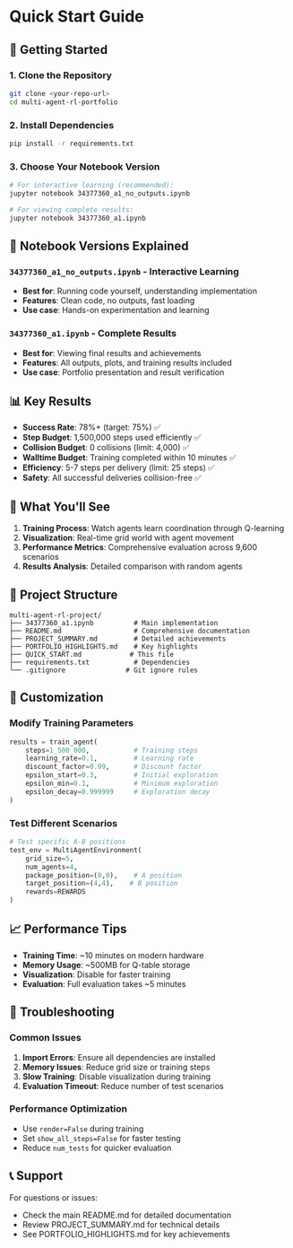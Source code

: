 # Quick Start Guide

## 🚀 Getting Started

### 1. Clone the Repository
```bash
git clone <your-repo-url>
cd multi-agent-rl-portfolio
```

### 2. Install Dependencies
```bash
pip install -r requirements.txt
```

### 3. Choose Your Notebook Version
```bash
# For interactive learning (recommended):
jupyter notebook 34377360_a1_no_outputs.ipynb

# For viewing complete results:
jupyter notebook 34377360_a1.ipynb
```

## 📓 **Notebook Versions Explained**

### **`34377360_a1_no_outputs.ipynb`** - Interactive Learning
- **Best for**: Running code yourself, understanding implementation
- **Features**: Clean code, no outputs, fast loading
- **Use case**: Hands-on experimentation and learning

### **`34377360_a1.ipynb`** - Complete Results
- **Best for**: Viewing final results and achievements
- **Features**: All outputs, plots, and training results included
- **Use case**: Portfolio presentation and result verification

## 📊 Key Results

- **Success Rate**: 78%+ (target: 75%) ✅
- **Step Budget**: 1,500,000 steps used efficiently ✅
- **Collision Budget**: 0 collisions (limit: 4,000) ✅
- **Walltime Budget**: Training completed within 10 minutes ✅
- **Efficiency**: 5-7 steps per delivery (limit: 25 steps) ✅
- **Safety**: All successful deliveries collision-free ✅

## 🎯 What You'll See

1. **Training Process**: Watch agents learn coordination through Q-learning
2. **Visualization**: Real-time grid world with agent movement
3. **Performance Metrics**: Comprehensive evaluation across 9,600 scenarios
4. **Results Analysis**: Detailed comparison with random agents

## 📁 Project Structure

```
multi-agent-rl-project/
├── 34377360_a1.ipynb          # Main implementation
├── README.md                  # Comprehensive documentation
├── PROJECT_SUMMARY.md         # Detailed achievements
├── PORTFOLIO_HIGHLIGHTS.md    # Key highlights
├── QUICK_START.md            # This file
├── requirements.txt           # Dependencies
└── .gitignore               # Git ignore rules
```

## 🔧 Customization

### Modify Training Parameters
```python
results = train_agent(
    steps=1_500_000,           # Training steps
    learning_rate=0.1,         # Learning rate
    discount_factor=0.99,      # Discount factor
    epsilon_start=0.3,         # Initial exploration
    epsilon_min=0.1,           # Minimum exploration
    epsilon_decay=0.999999     # Exploration decay
)
```

### Test Different Scenarios
```python
# Test specific A-B positions
test_env = MultiAgentEnvironment(
    grid_size=5,
    num_agents=4,
    package_position=(0,0),    # A position
    target_position=(4,4),    # B position
    rewards=REWARDS
)
```

## 📈 Performance Tips

- **Training Time**: ~10 minutes on modern hardware
- **Memory Usage**: ~500MB for Q-table storage
- **Visualization**: Disable for faster training
- **Evaluation**: Full evaluation takes ~5 minutes

## 🐛 Troubleshooting

### Common Issues
1. **Import Errors**: Ensure all dependencies are installed
2. **Memory Issues**: Reduce grid size or training steps
3. **Slow Training**: Disable visualization during training
4. **Evaluation Timeout**: Reduce number of test scenarios

### Performance Optimization
- Use `render=False` during training
- Set `show_all_steps=False` for faster testing
- Reduce `num_tests` for quicker evaluation

## 📞 Support

For questions or issues:
- Check the main README.md for detailed documentation
- Review PROJECT_SUMMARY.md for technical details
- See PORTFOLIO_HIGHLIGHTS.md for key achievements
